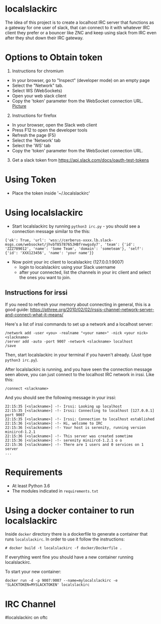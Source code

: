 localslackirc
=============

The idea of this project is to create a localhost IRC server that
functions as a gateway for one user of slack, that can connect
to it with whatever IRC client they prefer or a bouncer like
ZNC and keep using slack from IRC even after they shut down
their IRC gateway.


Options to Obtain token
===============

1) Instructions for chromium

* In your browser, go to "Inspect" (developer mode) on an empty page
* Select the "Network" tab.
* Select WS (WebSockets)
* Open your web slack client
* Copy the 'token' parameter from the WebSocket connection URL. [Picture](https://raw.githubusercontent.com/inariksit/localslackirc/master/doc/token-instructions.png)


2) Instructions for firefox

* In your browser, open the Slack web client
* Press F12 to open the developer tools
* Refresh the page (F5)
* Select the 'Network' tab
* Select the 'WS' tab
* Copy the 'token' parameter from the WebSocket connection URL.

3) Get a slack token from https://api.slack.com/docs/oauth-test-tokens


Using Token
===========

* Place the token inside '~/.localslackirc'

Using localslackirc
===================

* Start localslackirc by running `python3 irc.py` - you should see a connection message similar to the this:
```
{'ok': True, 'url': 'wss://cerberus-xxxx.lb.slack-msgs.com/websocket/jhvbT8578765JHBfrewgsdy7', 'team': {'id': 'ZZZ789012', 'name': 'Some Team', 'domain': 'someteam'}, 'self': {'id': 'XXX123456', 'name': 'your name'}}
```

 
* Now point your irc client to localslackirc (127.0.0.1:9007)
  * login to localslackirc using your Slack username
  * after your connected, list the channels in your irc client and select the ones you want to join. 

## Instructions for irssi

If you need to refresh your memory about connecting in general, this is a good guide: https://pthree.org/2010/02/02/irssis-channel-network-server-and-connect-what-it-means/

Here's a list of irssi commands to set up a network and a localhost server:

```
/network add -user <you> -realname "<your name>" -nick <your nick> <slackname>
/server add -auto -port 9007 -network <slackname> localhost
/save
```

Then, start localslackirc in your terminal if you haven't already. (Just type `python3 irc.py`).

After localslackirc is running, and you have seen the connection
message seen above, you can just connect to the localhost IRC network
in irssi. Like this:

```
/connect <slackname>
```

And you should see the following message in your irssi:
```
22:15:35 [<slackname>] -!- Irssi: Looking up localhost
22:15:35 [<slackname>] -!- Irssi: Connecting to localhost [127.0.0.1] port 9007
22:15:35 [<slackname>] -!- Irssi: Connection to localhost established
22:15:36 [<slackname>] -!- Hi, welcome to IRC
22:15:36 [<slackname>] -!- Your host is serenity, running version miniircd-1.2.1
22:15:36 [<slackname>] -!- This server was created sometime
22:15:36 [<slackname>] -!- serenity miniircd-1.2.1 o o
22:15:36 [<slackname>] -!- There are 1 users and 0 services on 1 server
...
```

Requirements
============

* At least Python 3.6
* The modules indicated in `requirements.txt`


Using a docker container to run localslackirc
=============================================

Inside `docker` directory there is a dockerfile to generate a container that runs `localslackirc`.
In order to use it follow the instructions:

```
# docker build -t localslackirc -f docker/Dockerfile .

```

If everything went fine you should have a new container running localslackirc.

To start your new container:

```
docker run -d -p 9007:9007 --name=mylocalslackirc -e 'SLACKTOKEN=MYSLACKTOKEN' localslackirc
```


IRC Channel
===========

#localslackirc on oftc
